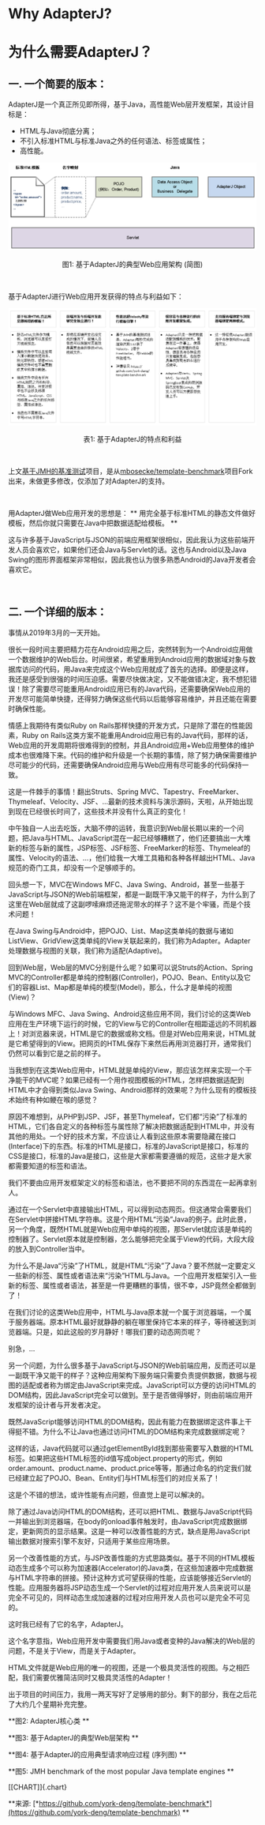 # Why AdapterJ?
# 为什么需要AdapterJ？

## 一. 一个简要的版本：

AdapterJ是一个真正所见即所得，基于Java，高性能Web层开发框架，其设计目标是：   

* HTML与Java彻底分离；
* 不引入标准HTML与标准Java之外的任何语法、标签或属性；
* 高性能。

<div align="center">  
<img src="figure/figure_1-cn.png"/>   
<p>图1: 基于AdapterJ的典型Web应用架构 (简图) </p>   
</div>

<br/>

基于AdapterJ进行Web应用开发获得的特点与利益如下：

<div align="center">  
<img src="figure/table_1-cn.png"/>   
<p>表1: 基于AdapterJ的特点和利益</p>   
</div>

<br/>

上文[基于JMH的基准测试](https://github.com/york-deng/template-benchmark)项目，是从[mbosecke/template-benchmark](https://github.com/mbosecke/template-benchmark)项目Fork出来，未做更多修改，仅添加了对AdapterJ的支持。

<br/>

用AdapterJ做Web应用开发的思想是：
** 用完全基于标准HTML的静态文件做好模板，然后你就只需要在Java中把数据适配给模板。 **

这与许多基于JavaScript与JSON的前端应用框架很相似，因此我认为这些前端开发人员会喜欢它，如果他们还会Java与Servlet的话。这也与Android以及Java Swing的图形界面框架非常相似，因此我也认为很多熟悉Android的Java开发者会喜欢它。

<br/>

## 二. 一个详细的版本：

事情从2019年3月的一天开始。

很长一段时间主要把精力花在Android应用之后，突然转到为一个Android应用做一个数据维护的Web后台。时间很紧，希望重用到Android应用的数据域对象与数据库访问的代码，用Java来完成这个Web应用就成了首先的选择。即便是这样，我还是感受到很强的时间压迫感。需要尽快做决定，又不能做错决定，我不想犯错误！除了需要尽可能重用Android应用已有的Java代码，还需要确保Web应用的开发尽可能简单快捷，还得努力确保这些代码以后能够容易维护，并且还能在需要时确保性能。

情感上我期待有类似Ruby on Rails那样快捷的开发方式，只是除了潜在的性能因素，Ruby on Rails这类方案不能重用Android应用已有的Java代码，那样的话，Web应用的开发周期将很难得到的控制，并且Android应用+Web应用整体的维护成本也很难降下来。代码的维护和升级是一个长期的事情，除了努力确保需要维护尽可能少的代码，还需要确保Android应用与Web应用有尽可能多的代码保持一致。

这是一件棘手的事情！翻出Struts、Spring MVC、Tapestry、FreeMarker、Thymeleaf、Velocity、JSF、...最新的技术资料与演示源码，天啦，从开始出现到现在已经很长时间了，这些技术并没有什么真正的变化！

中午独自一人出去吃饭，大脑不停的运转，我意识到Web层长期以来的一个问题，把Java与HTML、JavaScript混在一起已经够糟糕了，他们还要搞出一大堆新的标签与新的属性，JSP标签、JSF标签、FreeMarker的标签、Thymeleaf的属性、Velocity的语法、...，他们给我一大堆工具箱和各种各样越出HTML、Java规范的奇门工具，却没有一个足够顺手的。

回头想一下，MVC在Windows MFC、Java Swing、Android，甚至一些基于JavaScript与JSON的Web前端框架，都是一副既干净又能干的样子，为什么到了这里在Web层就成了这副啰嗦麻烦还拖泥带水的样子？这不是个牢骚，而是个技术问题！

在Java Swing与Android中，把POJO、List、Map这类单纯的数据与诸如ListView、GridView这类单纯的View关联起来的，我们称为Adapter。Adapter处理数据与视图的关联，我们称为适配(Adaptive)。

回到Web层，Web层的MVC分别是什么呢？如果可以说Struts的Action、Spring MVC的Controller都是单纯的控制器(Controller)，POJO、Bean、Entity以及它们的容器List、Map都是单纯的模型(Model)，那么，什么才是单纯的视图(View)？

与Windows MFC、Java Swing、Android这些应用不同，我们讨论的这类Web应用在生产环境下运行的时候，它的View与它的Controller在相距遥远的不同机器上！对浏览器来说，HTML是它的数据或称文档。但是对Web应用来说，HTML就是它希望得到的View。把网页的HTML保存下来然后再用浏览器打开，通常我们仍然可以看到它是之前的样子。

当我想到在这类Web应用中，HTML就是单纯的View，那应该怎样来实现一个干净能干的MVC呢？如果已经有一个用作视图模板的HTML，怎样把数据适配到HTML中才会得到类似Java
Swing、Android那样的效果呢？为什么现有的模板技术始终有种如鲠在喉的感觉？

原因不难想到，从PHP到JSP、JSF，甚至Thymeleaf，它们都“污染”了标准的HTML，它们各自定义的各种标签与属性除了解决把数据适配到HTML中，并没有其他的用处。一个好的技术方案，不应该让人看到这些原本需要隐藏在接口(Interface)下的东西。标准的HTML是接口，标准的JavaScript是接口，标准的CSS是接口，标准的Java是接口，这些是大家都需要遵循的规范，这些才是大家都需要知道的标签和语法。

我们不要由应用开发框架定义的标签和语法，也不要把不同的东西混在一起再拿别人。

通过在一个Servlet中直接输出HTML，可以得到动态网页。但这通常会需要我们在Servlet中拼接HTML字符串。这是个用HTML“污染”Java的例子。此时此景，另一个角度，既然HTML就是Web应用中单纯的视图，那Servlet就应该是单纯的控制器了。Servlet原本就是控制器，怎么能够把完全属于View的代码，大段大段的放入到Controller当中。

为什么不是Java“污染”了HTML，就是HTML“污染”了Java？要不然就一定要定义一些新的标签、属性或者语法来“污染”HTML与Java。一个应用开发框架引入一些新的标签、属性或者语法，甚至是一件更糟糕的事情，很不幸，JSP竟然全都做到了！

在我们讨论的这类Web应用中，HTML与Java原本就一个属于浏览器端，一个属于服务器端。原本HTML最好就静静的躺在哪里保持它本来的样子，等待被送到浏览器端。只是，如此这般的岁月静好！哪我们要的动态网页呢？

别急，…

另一个问题，为什么很多基于JavaScript与JSON的Web前端应用，反而还可以是一副既干净又能干的样子？这种应用架构下服务端只需要负责提供数据，数据与视图的适配或者称为绑定由JavaScript来完成。JavaScript可以方便的访问HTML的DOM结构，因此JavaScript完全可以做到。至于是否做得够好，则由前端应用开发框架的设计者与开发者决定。

既然JavaScript能够访问HTML的DOM结构，因此有能力在数据绑定这件事上干得挺不错。为什么不让Java也通过访问HTML的DOM结构来完成数据绑定呢？

这样的话，Java代码就可以通过getElementById找到那些需要写入数据的HTML标签。如果把这些HTML标签的id值写成object.property的形式，例如order.amount、product.name、product.price等等，那通过命名的约定我们就已经建立起了POJO、Bean、Entity们与HTML标签们的对应关系了！

这是个不错的想法，或许性能有点问题，但直觉上是可以解决的。

除了通过Java访问HTML的DOM结构，还可以把HTML、数据与JavaScript代码一并输出到浏览器端，在body的onload事件触发时，由JavaScript完成数据绑定，更新网页的显示结果。这是一种可以改善性能的方式，缺点是用JavaScript输出数据对搜索引擎不友好，只适用于某些应用场景。

另一个改善性能的方式，与JSP改善性能的方式思路类似。基于不同的HTML模板动态生成多个可以称为加速器(Accelerator)的Java类，在这些加速器中完成数据与HTML字符串的拼接。预计这种方式可望获得的性能，应该能够接近Servlet的性能。应用服务器将JSP动态生成一个Servlet的过程对应用开发人员来说可以是完全不可见的，同样动态生成加速器的过程对应用开发人员也可以是完全不可见的。

这时我已经有了它的名字，AdapterJ。

这个名字意指，Web应用开发中需要我们用Java或者变种的Java解决的Web层的问题，不是关于View，而是关于Adapter。

HTML文件就是Web应用的唯一的视图，还是一个极具灵活性的视图。与之相匹配，我们需要优雅简洁同时又极具灵活性的Adapter！

出于项目的时间压力，我用一两天写好了足够用的部分。剩下的部分，我在之后花了大约几个星期补充完整。

**图2: AdapterJ核心类 **

**图3: 基于AdapterJ的典型Web层架构 **

**图4: 基于AdapterJ的应用典型请求响应过程 (序列图) **

**图5: JMH benchmark of the most popular Java template engines **

[\[CHART\]]{.chart}

**来源:
[*https://github.com/york-deng/template-benchmark*](https://github.com/york-deng/template-benchmark)
**
